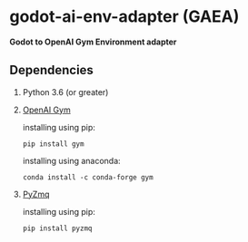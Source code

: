 # godot-ai-env-adapter (GAEA)

**Godot to OpenAI Gym Environment adapter**

## Dependencies

1. Python 3.6 (or greater)

2. [OpenAI Gym](https://gym.openai.com/)

    installing using pip:
    
    `pip install gym`
        
    installing using anaconda:
        
    `conda install -c conda-forge gym`

3. [PyZmq](https://pypi.org/project/pyzmq/)

    installing using pip:

    `pip install pyzmq`

